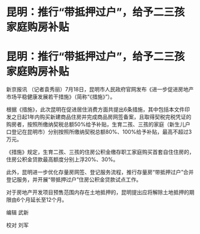 # 昆明：推行“带抵押过户”，给予二三孩家庭购房补贴

# 昆明：推行“带抵押过户”，给予二三孩家庭购房补贴

新京报讯 （记者袁秀丽）7月18日，昆明市人民政府官网发布《进一步促进房地产市场平稳健康发展若干措施》（简称“《措施》”）。

根据《措施》，此次昆明在促进居住消费方面共提出6条措施，其中包括本文件印发之日起1年内购买新建商品住房并完成商品房网签备案，且取得契税完税凭证的购房者，按照所缴纳契税总额50%给予补贴，生育二孩、三孩的家庭（新生儿户口登记在昆明市）分别按照所缴纳契税总额80%、100%给予补贴，最高不超过3万元。

《措施》规定，生育二孩、三孩的住房公积金缴存职工家庭购买首套自住住房的，住房公积金贷款最高额度分别上浮20%、30%。

此外，昆明进一步优化存量房网签、登记服务流程，推行存量房“带抵押过户”合并登记服务，并开展“带抵押过户”住房公积金贷款试点工作。

对于房地产开发项目预售范围内存在土地抵押的，昆明提出应将解除土地抵押的期限由6个月延长至12个月。

编辑 武新

校对 刘军

